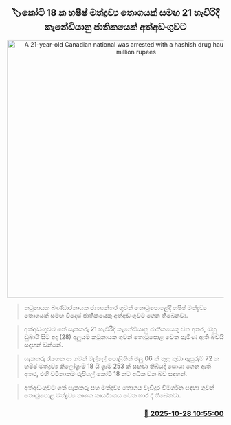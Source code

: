 <p align='center'><b><h2 align='center' title='A 21-year-old Canadian national was arrested with a hashish drug haul worth 180 million rupees'>🏷කෝටි 18 ක හෂීෂ් මත්ද්‍රව්‍ය තොගයක් සමඟ 21 හැවිරිදි  කැනේඩියානු ජාතිකයෙක් අත්අඩංගුවට</h2></b></p>
<p align='center'><img src='https://helakuru.sgp1.cdn.digitaloceanspaces.com/esana/images/lib/hashis-km.jpg' width='600' alt='A 21-year-old Canadian national was arrested with a hashish drug haul worth 180 million rupees'></p>

> කටුනායක බණ්ඩාරනායක ජාත්‍යන්තර ගුවන් තොටුපොළේදී හෂීෂ් මත්ද්‍රව්‍ය තොගයක් සමඟ විදෙස් ජාතිකයෙකු අත්අඩංගුවට ගෙන තිබෙනවා.

> අත්අඩංගුවට ගත් සැකකරු 21 හැවිරිදි කැනේඩියානු ජාතිකයෙකු වන අතර, ඔහු ඩුබායි සිට අද (28) අලුයම කටුනායක ගුවන් තොටුපොළ වෙත පැමිණ ඇති බවයි සඳහන් වන්නේ.

> සැකකරු රැගෙන ආ ගමන් මල්ලේ පොලිතින් මලු 06 ක් තුළ කුඩා ඇසුරුම් 72 ක හෂීෂ් මත්ද්‍රව්‍ය කිලෝග්‍රෑම් 18 යි ග්‍රෑම් 253 ක් සඟවා තිබියදී සොයා ගෙන ඇති අතර, එහි වටිනාකම රුපියල් කෝටි 18 කට අධික වන බව සඳහන්.

> අත්අඩංගුවට ගත් සැකකරු සහ මත්ද්‍රව්‍ය තොගය වැඩිදුර විමර්ශන සඳහා ගුවන් තොටුපොළ මත්ද්‍රව්‍ය නාශක කාර්යාංශය වෙත භාර දී තිබෙනවා.



<h3 align='right'><a href='https://www.helakuru.lk/esana/p/114852/'>📅 2025-10-28 10:55:00</a></h3>
